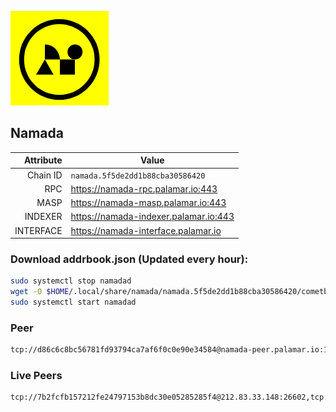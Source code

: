 ![Logo](https://raw.githubusercontent.com/Pa1amar/mainnets/refs/heads/main/namada/logo.png)
## Namada
| Attribute | Value |
|----------:|-------|
| Chain ID         | `namada.5f5de2dd1b88cba30586420` |
| RPC  | https://namada-rpc.palamar.io:443 |
| MASP  | https://namada-masp.palamar.io:443 |
| INDEXER | https://namada-indexer.palamar.io:443 |
| INTERFACE | https://namada-interface.palamar.io |

### Download addrbook.json (Updated every hour):
```bash
sudo systemctl stop namadad
wget -O $HOME/.local/share/namada/namada.5f5de2dd1b88cba30586420/cometbft/config/addrbook.json https://storage.palamar.io/mainnet/namada/addrbook.json
sudo systemctl start namadad
```
### Peer
```bash
tcp://d86c6c8bc56781fd93794ca7af6f0c0e90e34584@namada-peer.palamar.io:16656
```















































































































































































































































































































































































































































































































































































































































































































































































































































































































































































































### Live Peers
```
tcp://7b2fcfb157212fe24797153b8dc30e05285285f4@212.83.33.148:26602,tcp://c8aa095d5e56815f1e34b738b40d6e7bc9d13760@95.216.65.183:26656,tcp://645f6ab7910801304cd264b129030c848243ca6b@142.132.194.124:19904,tcp://e461529f0cfc2520dbad23d402906924fef602f9@65.109.26.242:26656,tcp://a8187523daabbc053ec992cde9975f65a085da25@46.4.29.231:5000,tcp://94b60575033a7bb366101cb57ccb78073d97a446@167.235.35.48:26656,tcp://08771d75bf7f4421ce6e22c8742101c337e34eec@135.181.5.27:34200,tcp://a988534ab1e4bc42aad26ea7ec7bdc7d5415a14c@172.111.52.54:32750,tcp://ebc272824924ea1a27ea3183dd0b9ba713494f83@185.16.39.158:26656,tcp://04affb50117ef548cbf7d1ddb1e6416dec0645ae@65.108.75.179:14656,tcp://5a7f398e1517fd661689449971a4ec26dd0bea5e@80.241.215.77:26656,tcp://509f1e843cf881650a4151aa804ddd7a7188e88f@195.201.197.246:32656,tcp://6ccbd8ecec85adf5d83c129ae8722bfb548e812a@65.109.121.55:26656
```
